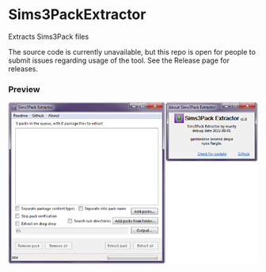 # Sims3PackExtractor
Extracts Sims3Pack files

The source code is currently unavailable, but this repo is open for people to submit issues regarding usage of the tool. See the Release page for releases.

### Preview
![it looks like this!!](Preview.png)  
